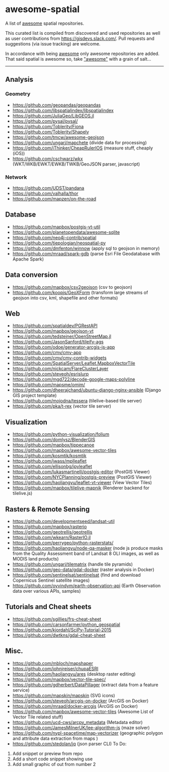# awesome-spatial

A list of [awesome](https://github.com/sindresorhus/awesome/blob/master/awesome.md) spatial repositories.

This curated list is compiled from discovered and used repositories as well as user contributions from https://gisdevs.slack.com/. Pull requests and suggestions (via issue tracking) are welcome.

In accordance with being [awesome](https://github.com/sindresorhus/awesome/blob/master/awesome.md) only awesome repositories are added. That said spatial is awesome so, take ["awesome"](https://github.com/sindresorhus/awesome/blob/master/awesome.md) with a grain of salt...
***

## Analysis
### Geometry
* https://github.com/geopandas/geopandas
* https://github.com/libspatialindex/libspatialindex
* https://github.com/JuliaGeo/LibGEOS.jl
* https://github.com/pysal/pysal/
* https://github.com/Toblerity/Fiona
* https://github.com/Toblerity/Shapely
* https://github.com/tmcw/awesome-geojson
* https://github.com/ungarj/mapchete (divide data for processing)
* https://github.com/iThinker/CheapRulerIOS (measure stuff, cheaply (iOS))
* https://github.com/cschwarz/wkx (WKT/WKB/EWKT/EWKB/TWKB/GeoJSON parser, javascript)

### Network
* https://github.com/UDST/pandana
* https://github.com/valhalla/thor
* https://github.com/mapzen/on-the-road

## Database
* https://github.com/mapbox/postgis-vt-util
* https://github.com/planetopendata/awesome-sqlite
* https://github.com/neo4j-contrib/spatial
* https://github.com/tiepologian/neospatial-py
* https://github.com/dmfenton/winnow (apply sql to geojson in memory)
* https://github.com/mraad/spark-gdb (parse Esri File Geodatabase with Apache Spark)

## Data conversion
* https://github.com/mapbox/csv2geojson (csv to geojson)
* https://github.com/koopjs/GeoXForm (transform large streams of geojson into csv, kml, shapefile and other formats)

## Web
* https://github.com/spatialdev/PGRestAPI
* https://github.com/mapbox/geojson-vt
* https://github.com/tedsteiner/OpenStreetMap.jl
* https://github.com/JasonSanford/tileify-ags
* https://github.com/odoe/generator-arcgis-js-app
* https://github.com/cmv/cmv-app
* https://github.com/cmv/cmv-contrib-widgets
* https://github.com/SpatialServer/Leaflet.MapboxVectorTile
* https://github.com/nickcam/FlareClusterLayer
* https://github.com/steveoh/esrislurp
* https://github.com/mgd722/decode-google-maps-polyline
* https://github.com/mapsme/omim/
* https://github.com/dheerajchand/ubuntu-django-nginx-ansible (Django GIS project template)
* https://github.com/mojodna/tessera (tilelive-based tile server)
* https://github.com/pka/t-rex (vector tile server)

## Visualization
* https://github.com/python-visualization/folium
* https://github.com/domlysz/BlenderGIS
* https://github.com/mapbox/tippecanoe
* https://github.com/mapbox/awesome-vector-tiles
* https://github.com/kosmtik/kosmtik
* https://github.com/jwass/mplleaflet
* https://github.com/ellisonbg/ipyleaflet
* https://github.com/lukasmartinelli/postgis-editor (PostGIS Viewer)
* https://github.com/NYCPlanning/postgis-preview (PostGIS Viewer)
* https://github.com/haoliangyu/leaflet-vt-viewer (View Vector Tiles)
* https://github.com/mapbox/tilelive-mapnik (Renderer backend for tilelive.js)

## Rasters & Remote Sensing
* https://github.com/developmentseed/landsat-util
* https://github.com/mapbox/rasterio
* https://github.com/geotrellis/geotrellis
* https://github.com/wkearn/RasterIO.jl
* https://github.com/perrygeo/python-rasterstats/
* https://github.com/haoliangyu/node-qa-masker (node js produce masks from the Quality Assessment band of Landsat 8 OLI images, as well as MODIS land products)
* https://github.com/ungarj/tilematrix (handle tile pyramids)
* https://github.com/geo-data/gdal-docker (raster analysis in Docker)
* https://github.com/sentinelsat/sentinelsat  (find and download Copernicus Sentinel satellite images)
* https://github.com/oyvindym/earth-observation-api (Earth Observation data over various APIs, samples)

## Tutorials and Cheat sheets
* https://github.com/sgillies/frs-cheat-sheet
* https://github.com/carsonfarmer/python_geospatial
* https://github.com/kjordahl/SciPy-Tutorial-2015
* https://github.com/dwtkns/gdal-cheat-sheet

## Misc.
* https://github.com/mbloch/mapshaper
* https://github.com/johnjreiser/chupaESRI
* https://github.com/haoliangyu/ares (desktop raster editing)
* https://github.com/mapbox/vector-tile-spec/
* https://github.com/gdherbert/DataPillager (extract data from a feature service)
* https://github.com/mapskin/mapskin (SVG icons)
* https://github.com/steveoh/arcgis-on-docker (ArcGIS on Docker)
* https://github.com/mraad/docker-arcgis (ArcGIS on Docker)
* https://github.com/mapbox/awesome-vector-tiles (Awesome List of Vector Tile related stuff)
* https://github.com/ucd-cws/arcpy_metadata (Metadata editor)
* https://github.com/JamesMilnerUK/lee-algorithm-js (maze solver)
* https://github.com/nypl-spacetime/map-vectorizer (geographic polygon and attribute data extraction from maps )
* https://github.com/stedolan/jq (json parser CLI)
To Do:  
1. Add snippet or preview from repo  
2. Add a short code snippet showing use  
3. Add small graphic of out from number 2  
